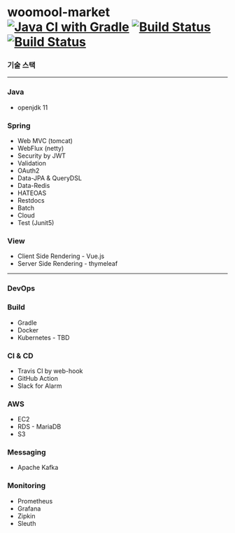 # woomool-market [![Java CI with Gradle](https://github.com/Ryu-JeongMoon/woomool-market/actions/workflows/gradle.yml/badge.svg)](https://github.com/Ryu-JeongMoon/woomool-market/actions/workflows/gradle.yml) [![Build Status](https://app.travis-ci.com/Ryu-JeongMoon/woomool-market.svg?branch=develop)](https://app.travis-ci.com/Ryu-JeongMoon/woomool-market) [![Build Status](http://localhost:9999/buildStatus/icon?job=woomool-market&subject=JenkinsCI)](http://localhost:9999/job/woomool-market/)



### 기술 스택
<hr>

### Java
- openjdk 11

### Spring
- Web MVC (tomcat)
- WebFlux (netty)
- Security by JWT
- Validation
- OAuth2
- Data-JPA & QueryDSL
- Data-Redis
- HATEOAS
- Restdocs
- Batch
- Cloud
- Test (Junit5)

### View
- Client Side Rendering - Vue.js
- Server Side Rendering - thymeleaf
<hr>

### DevOps

### Build
- Gradle
- Docker
- Kubernetes - TBD

### CI & CD
- Travis CI by web-hook
- GitHub Action
- Slack for Alarm

### AWS
- EC2
- RDS - MariaDB
- S3

### Messaging
- Apache Kafka

### Monitoring
- Prometheus
- Grafana
- Zipkin
- Sleuth


